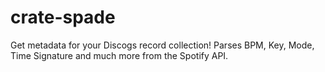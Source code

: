 # crate-spade
Get metadata for your Discogs record collection! Parses BPM, Key, Mode, Time Signature and much more from the Spotify API.

